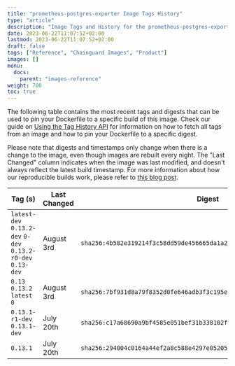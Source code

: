 ```yaml
---
title: "prometheus-postgres-exporter Image Tags History"
type: "article"
description: "Image Tags and History for the prometheus-postgres-exporter Chainguard Image"
date: 2023-06-22T11:07:52+02:00
lastmod: 2023-06-22T11:07:52+02:00
draft: false
tags: ["Reference", "Chainguard Images", "Product"]
images: []
menu:
  docs:
    parent: "images-reference"
weight: 700
toc: true
---
```


The following table contains the most recent tags and digests that can be used to pin your Dockerfile to a specific build of this image. Check our guide on [Using the Tag History API](/chainguard/chainguard-images/using-the-tag-history-api/) for information on how to fetch all tags from an image and how to pin your Dockerfile to a specific digest.

Please note that digests and timestamps only change when there is a change to the image, even though images are rebuilt every night. The "Last Changed" column indicates when the image was last modified, and doesn't always reflect the latest build timestamp. For more information about how our reproducible builds work, please refer to [this blog post](https://www.chainguard.dev/unchained/reproducing-chainguards-reproducible-image-builds).

| Tag (s)                                                       | Last Changed | Digest                                                                    |
|---------------------------------------------------------------|--------------|---------------------------------------------------------------------------|
|  `latest-dev` `0.13.2-dev` `0-dev` `0.13.2-r0-dev` `0.13-dev` | August 3rd   | `sha256:4b582e319214f3c58dd59de456665da1a218d7a5398103533a0fc237ad7ba28a` |
|  `0.13` `0.13.2` `latest` `0`                                 | August 3rd   | `sha256:7bf931d8a79f8352d0fe646adb3f3c195e3234a92c47bccb87a43fdba8cfca76` |
|  `0.13.1-r1-dev` `0.13.1-dev`                                 | July 20th    | `sha256:c17a68690a9bf4585e051bef31b338102f915919eac2deced49b70d71e136d85` |
|  `0.13.1`                                                     | July 20th    | `sha256:294004c0164a44ef2a8c588e4297e052059bb1143be7166b954c78ed212a0149` |

